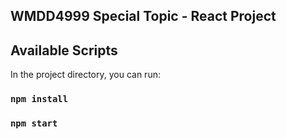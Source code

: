 ## WMDD4999 Special Topic - React Project


## Available Scripts

In the project directory, you can run:

### `npm install`
### `npm start`
